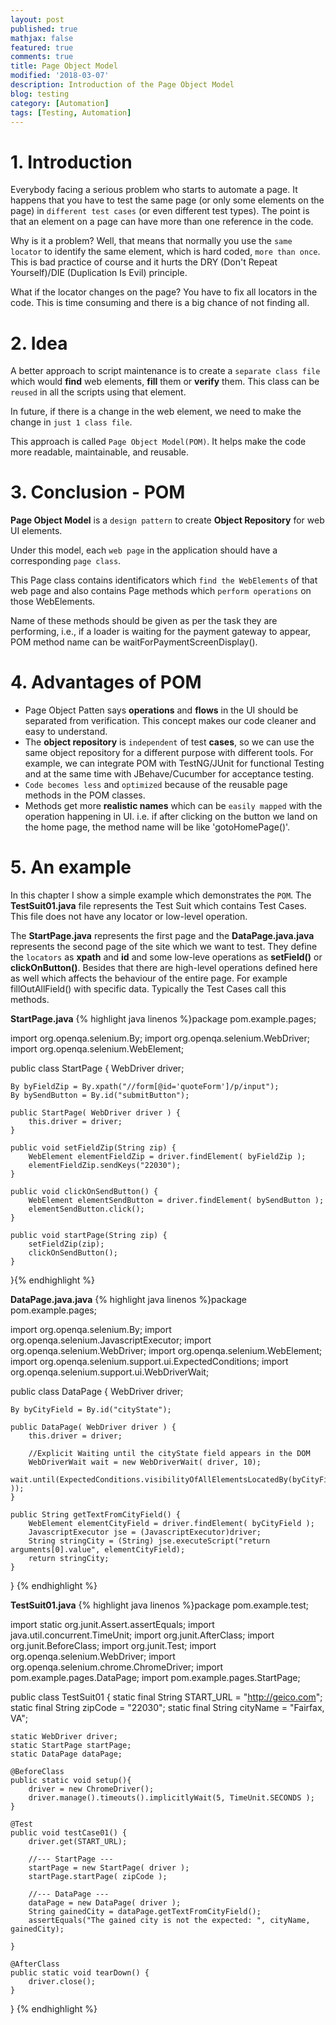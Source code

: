 ```yaml
---
layout: post
published: true
mathjax: false
featured: true
comments: true
title: Page Object Model
modified: '2018-03-07'
description: Introduction of the Page Object Model
blog: testing
category: [Automation]
tags: [Testing, Automation]
---
```

# 1. Introduction

Everybody facing a serious problem who starts to automate a page. It happens that you have to test the same page (or only some elements on the page) in `different test cases` (or even different test types).
The point is that an element on a page can have more than one reference in the code.

Why is it a problem? Well, that means that normally you use the `same locator` to identify the same element, which is hard coded, `more than once`.
This is bad practice of course and it hurts the DRY (Don't Repeat Yourself)/DIE (Duplication Is Evil) principle.

What if the locator changes on the page? You have to fix all locators in the code. This is time consuming and there is a big chance of not finding all.

# 2. Idea

A better approach to script maintenance is to create a `separate class file` which would **find** web elements, **fill** them or **verify** them. This class can be `reused` in all the scripts using that element. 

In future, if there is a change in the web element, we need to make the change in `just 1 class file`.

This approach is called `Page Object Model(POM)`. It helps make the code more readable, maintainable, and reusable.

# 3. Conclusion - POM

**Page Object Model** is a `design pattern` to create **Object Repository** for web UI elements. 

Under this model, each `web page` in the application should have a corresponding `page class`.

This Page class contains identificators which `find the WebElements` of that web page and also contains Page methods which `perform operations` on those WebElements. 

Name of these methods should be given as per the task they are performing, i.e., if a loader is waiting for the payment gateway to appear, POM method name can be waitForPaymentScreenDisplay().

# 4. Advantages of POM

- Page Object Patten says **operations** and **flows** in the UI should be separated from verification. This concept makes our code cleaner and easy to understand.
- The **object repository** is `independent` of test **cases**, so we can use the same object repository for a different purpose with different tools. For example, we can integrate POM with TestNG/JUnit for functional Testing and at the same time with JBehave/Cucumber for acceptance testing.
- `Code becomes less` and `optimized` because of the reusable page methods in the POM classes. 
- Methods get more **realistic names** which can be `easily mapped` with the operation happening in UI. i.e. if after clicking on the button we land on the home page, the method name will be like 'gotoHomePage()'.

# 5. An example

In this chapter I show a simple example which demonstrates the `POM`.
The **TestSuit01.java** file represents the Test Suit which contains Test Cases.
This file does not have any locator or low-level operation.

The **StartPage.java** represents the first page and the **DataPage.java.java** represents the second page of the site which we want to test.
They define the `locators` as **xpath** and **id** and some low-leve operations as **setField()** or **clickOnButton()**. Besides that there are high-level operations defined here as well which affects the behaviour of the entire page. For example fillOutAllField() with specific data. Typically the Test Cases call this methods.


**StartPage.java**
{% highlight java linenos %}package pom.example.pages;

import org.openqa.selenium.By;
import org.openqa.selenium.WebDriver;
import org.openqa.selenium.WebElement;

public class StartPage {
	WebDriver driver;
	
	By byFieldZip = By.xpath("//form[@id='quoteForm']/p/input");
	By bySendButton = By.id("submitButton");
	
	public StartPage( WebDriver driver ) {
		this.driver = driver;
	}
	
	public void setFieldZip(String zip) {		
		WebElement elementFieldZip = driver.findElement( byFieldZip );
		elementFieldZip.sendKeys("22030");
	}
	
	public void clickOnSendButton() {		
		WebElement elementSendButton = driver.findElement( bySendButton );
		elementSendButton.click();
	}
	
	public void startPage(String zip) {
		setFieldZip(zip);
		clickOnSendButton();
	}
}{% endhighlight %}

**DataPage.java.java**
{% highlight java linenos %}package pom.example.pages;

import org.openqa.selenium.By;
import org.openqa.selenium.JavascriptExecutor;
import org.openqa.selenium.WebDriver;
import org.openqa.selenium.WebElement;
import org.openqa.selenium.support.ui.ExpectedConditions;
import org.openqa.selenium.support.ui.WebDriverWait;

public class DataPage {
	WebDriver driver;

	By byCityField = By.id("cityState");
	
	public DataPage( WebDriver driver ) {
		this.driver = driver;
		
		//Explicit Waiting until the cityState field appears in the DOM
		WebDriverWait wait = new WebDriverWait( driver, 10);				
		wait.until(ExpectedConditions.visibilityOfAllElementsLocatedBy(byCityField ));
	}
	
	public String getTextFromCityField() {
		WebElement elementCityField = driver.findElement( byCityField );
		JavascriptExecutor jse = (JavascriptExecutor)driver;
		String stringCity = (String) jse.executeScript("return arguments[0].value", elementCityField);
		return stringCity;		
	}	
}
{% endhighlight %}

**TestSuit01.java**
{% highlight java linenos %}package pom.example.test;

import static org.junit.Assert.assertEquals;
import java.util.concurrent.TimeUnit;
import org.junit.AfterClass;
import org.junit.BeforeClass;
import org.junit.Test;
import org.openqa.selenium.WebDriver;
import org.openqa.selenium.chrome.ChromeDriver;
import pom.example.pages.DataPage;
import pom.example.pages.StartPage;

public class TestSuit01 {
	static final String START_URL = "http://geico.com";
	static final String zipCode = "22030";
	static final String cityName = "Fairfax, VA";
	
	static WebDriver driver;
	static StartPage startPage;
	static DataPage dataPage;
	
	@BeforeClass
	public static void setup(){
		driver = new ChromeDriver();		
		driver.manage().timeouts().implicitlyWait(5, TimeUnit.SECONDS );
	}
	
	@Test
	public void testCase01() {
		driver.get(START_URL);
		
		//--- StartPage ---
		startPage = new StartPage( driver );
		startPage.startPage( zipCode );
		
		//--- DataPage ---
		dataPage = new DataPage( driver );
		String gainedCity = dataPage.getTextFromCityField();
		assertEquals("The gained city is not the expected: ", cityName, gainedCity);
		
	}	
	
	@AfterClass
	public static void tearDown() {
		driver.close();
	}
}
{% endhighlight %}
